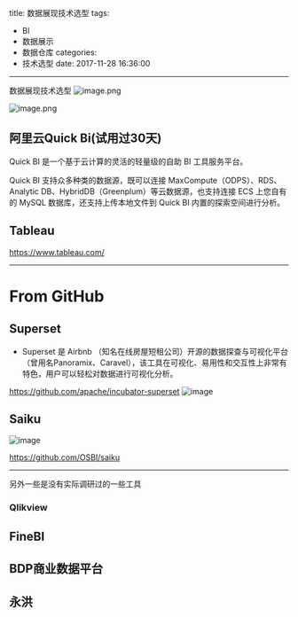 title: 数据展现技术选型
tags:
  - BI
  - 数据展示
  - 数据仓库
categories:
  - 技术选型
date: 2017-11-28 16:36:00
---

数据展现技术选型
![ image.png](http://pic.victor123.cn/17-11-28/27291686.jpg)

![ image.png](http://pic.victor123.cn/17-11-28/97879159.jpg)


## 阿里云Quick Bi(试用过30天)
Quick BI 是一个基于云计算的灵活的轻量级的自助 BI 工具服务平台。

Quick BI 支持众多种类的数据源，既可以连接 MaxCompute（ODPS）、RDS、Analytic DB、HybridDB（Greenplum）等云数据源，也支持连接 ECS 上您自有的 MySQL 数据库，还支持上传本地文件到 Quick BI 内置的探索空间进行分析。

## Tableau
https://www.tableau.com/

---------
# From GitHub
## Superset
- Superset 是 Airbnb （知名在线房屋短租公司）开源的数据探查与可视化平台（曾用名Panoramix、Caravel），该工具在可视化、易用性和交互性上非常有特色，用户可以轻松对数据进行可视化分析。

https://github.com/apache/incubator-superset
![image](https://cloud.githubusercontent.com/assets/130878/20371438/a703a2a0-ac19-11e6-80c4-00a47c2eb644.gif)

## Saiku
![image](https://raw.githubusercontent.com/OSBI/saiku/assets/saiku-demo-1.jpg)

https://github.com/OSBI/saiku


-----------
另外一些是没有实际调研过的一些工具
### Qlikview
## FineBI
## BDP商业数据平台
## 永洪